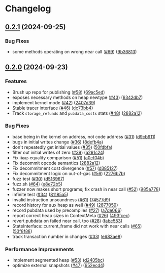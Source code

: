 # Changelog

## [0.2.1](https://github.com/matter-labs/vm2/compare/v0.2.0...v0.2.1) (2024-09-25)


### Bug Fixes

* some methods operating on wrong near call ([#69](https://github.com/matter-labs/vm2/issues/69)) ([9b36813](https://github.com/matter-labs/vm2/commit/9b36813ec6b4201396049f65b087c0bbf27d9ea2))

## [0.2.0](https://github.com/matter-labs/vm2/compare/v0.1.0...v0.2.0) (2024-09-23)


### Features

* Brush up repo for publishing ([#58](https://github.com/matter-labs/vm2/issues/58)) ([69ac5ed](https://github.com/matter-labs/vm2/commit/69ac5edd1b0ca7e0e38b6c2720dabb795526dbad))
* exposes necessary methods on heap newtype ([#43](https://github.com/matter-labs/vm2/issues/43)) ([9342db7](https://github.com/matter-labs/vm2/commit/9342db726462b76aa7e4ed246684b1316ea79c21))
* implement kernel mode ([#42](https://github.com/matter-labs/vm2/issues/42)) ([2407d39](https://github.com/matter-labs/vm2/commit/2407d39608e07e33b570f62d953bca04afb09e82))
* Stable tracer interface ([#46](https://github.com/matter-labs/vm2/issues/46)) ([dc73bb4](https://github.com/matter-labs/vm2/commit/dc73bb41f5ad103613c2c55a0e37d91ec2a9c338))
* Track `storage_refunds` and `pubdata_costs` stats ([#48](https://github.com/matter-labs/vm2/issues/48)) ([2882a12](https://github.com/matter-labs/vm2/commit/2882a1232a695ffc1ec4b796195f7aababeb6ab2))


### Bug Fixes

* base being in the kernel on address, not code address ([#31](https://github.com/matter-labs/vm2/issues/31)) ([d9cb911](https://github.com/matter-labs/vm2/commit/d9cb9114f26c10edf3b358a3a2c140214e1db5d8))
* bugs in initial writes change ([#36](https://github.com/matter-labs/vm2/issues/36)) ([8defb4a](https://github.com/matter-labs/vm2/commit/8defb4ad9643b87151e00030166f90763bcf356d))
* don't repeatedly get initial values ([#35](https://github.com/matter-labs/vm2/issues/35)) ([50fdbfa](https://github.com/matter-labs/vm2/commit/50fdbfad7723e0a7b91639cb64a40ae46a6d40f6))
* filter out initial writes of zero ([#39](https://github.com/matter-labs/vm2/issues/39)) ([a291c24](https://github.com/matter-labs/vm2/commit/a291c246bbd8fc2620b6ac61c0d9535b00c6bde5))
* Fix `Heap` equality comparison ([#51](https://github.com/matter-labs/vm2/issues/51)) ([a0cf04b](https://github.com/matter-labs/vm2/commit/a0cf04b03ac1c486a48e5f2e32422a00c27a1b9d))
* Fix decommit opcode semantics ([2882a12](https://github.com/matter-labs/vm2/commit/2882a1232a695ffc1ec4b796195f7aababeb6ab2))
* Fix decommitment cost divergence ([#57](https://github.com/matter-labs/vm2/issues/57)) ([d385127](https://github.com/matter-labs/vm2/commit/d385127d8715050cdc5c1265df3f80e98c7a73f4))
* Fix decommitment logic on out-of-gas ([#56](https://github.com/matter-labs/vm2/issues/56)) ([2276b7b](https://github.com/matter-labs/vm2/commit/2276b7b5af520fca0477bdafe43781b51896d235))
* fuzz test ([#30](https://github.com/matter-labs/vm2/issues/30)) ([d516967](https://github.com/matter-labs/vm2/commit/d5169679cf880eb5cebdf653319557ce19c97446))
* fuzz.sh ([#64](https://github.com/matter-labs/vm2/issues/64)) ([e8e72b5](https://github.com/matter-labs/vm2/commit/e8e72b5db786bf3bb55688ed5ef7ea4bf27a19f6))
* fuzzer now makes short programs; fix crash in near call ([#52](https://github.com/matter-labs/vm2/issues/52)) ([985a778](https://github.com/matter-labs/vm2/commit/985a778e029a8574150c1d526aa75109b5844444))
* infinite test ([#34](https://github.com/matter-labs/vm2/issues/34)) ([81185a5](https://github.com/matter-labs/vm2/commit/81185a545635f9bd23d05878b56049baea20903b))
* invalid instruction unsoundness ([#61](https://github.com/matter-labs/vm2/issues/61)) ([74577d9](https://github.com/matter-labs/vm2/commit/74577d9be13b1bff9d1a712389731f669b179e47))
* record history for aux heap as well ([#49](https://github.com/matter-labs/vm2/issues/49)) ([2877059](https://github.com/matter-labs/vm2/commit/28770597a3f150dbe4373cb57929bd8db82e884f))
* record pubdata used by precompiles ([#27](https://github.com/matter-labs/vm2/issues/27)) ([a7de066](https://github.com/matter-labs/vm2/commit/a7de066a212dc4d547464b62016debe0994aba30))
* report correct heap sizes in ContextMeta ([#26](https://github.com/matter-labs/vm2/issues/26)) ([493fcec](https://github.com/matter-labs/vm2/commit/493fcec74855bcf9b6ab91b1a3da077b2982f739))
* revert pubdata on failed near call, too ([#28](https://github.com/matter-labs/vm2/issues/28)) ([fabc553](https://github.com/matter-labs/vm2/commit/fabc553d6a7a13b58465745ad1554dcd8d9ec1a0))
* StateInterface::current_frame did not work with near calls ([#65](https://github.com/matter-labs/vm2/issues/65)) ([53f8f88](https://github.com/matter-labs/vm2/commit/53f8f88c0861fb1cefa002a10937e3e2952a90d2))
* track transaction number in changes ([#33](https://github.com/matter-labs/vm2/issues/33)) ([e683ae8](https://github.com/matter-labs/vm2/commit/e683ae8e600bfae85415edbdfcea0b727f462f4c))


### Performance Improvements

* Implement segmented heap ([#53](https://github.com/matter-labs/vm2/issues/53)) ([d2405bc](https://github.com/matter-labs/vm2/commit/d2405bc84d375c3b5e7bbade7e5045bf5e91a0d9))
* optimize external snapshots ([#47](https://github.com/matter-labs/vm2/issues/47)) ([952ecd4](https://github.com/matter-labs/vm2/commit/952ecd419081d433ad609663752ce546ad6cc4e1))
